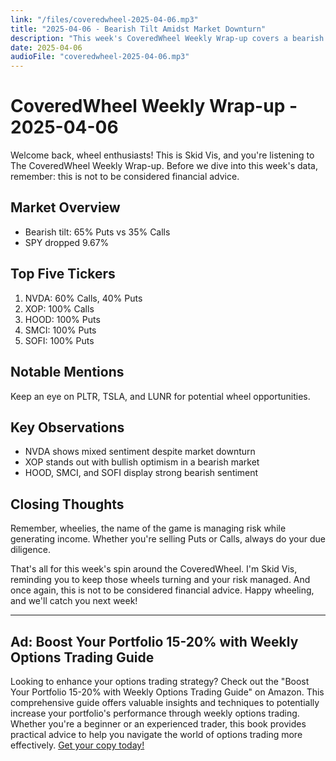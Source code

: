 ```yaml
---
link: "/files/coveredwheel-2025-04-06.mp3"
title: "2025-04-06 - Bearish Tilt Amidst Market Downturn"
description: "This week's CoveredWheel Weekly Wrap-up covers a bearish market sentiment, an SPY drop of 9.67%, and interesting mixed signals for NVDA. We also discuss the bullish outlook on XOP and bearish sentiment on HOOD, SMCI, and SOFI."
date: 2025-04-06
audioFile: "coveredwheel-2025-04-06.mp3"
---
```


# CoveredWheel Weekly Wrap-up - 2025-04-06

Welcome back, wheel enthusiasts! This is Skid Vis, and you're listening to The CoveredWheel Weekly Wrap-up. Before we dive into this week's data, remember: this is not to be considered financial advice.

## Market Overview

- Bearish tilt: 65% Puts vs 35% Calls
- SPY dropped 9.67%

## Top Five Tickers

1. NVDA: 60% Calls, 40% Puts
2. XOP: 100% Calls
3. HOOD: 100% Puts
4. SMCI: 100% Puts
5. SOFI: 100% Puts

## Notable Mentions

Keep an eye on PLTR, TSLA, and LUNR for potential wheel opportunities.

## Key Observations

- NVDA shows mixed sentiment despite market downturn
- XOP stands out with bullish optimism in a bearish market
- HOOD, SMCI, and SOFI display strong bearish sentiment

## Closing Thoughts

Remember, wheelies, the name of the game is managing risk while generating income. Whether you're selling Puts or Calls, always do your due diligence.

That's all for this week's spin around the CoveredWheel. I'm Skid Vis, reminding you to keep those wheels turning and your risk managed. And once again, this is not to be considered financial advice. Happy wheeling, and we'll catch you next week!

---

## Ad: Boost Your Portfolio 15-20% with Weekly Options Trading Guide

Looking to enhance your options trading strategy? Check out the "Boost Your Portfolio 15-20% with Weekly Options Trading Guide" on Amazon. This comprehensive guide offers valuable insights and techniques to potentially increase your portfolio's performance through weekly options trading. Whether you're a beginner or an experienced trader, this book provides practical advice to help you navigate the world of options trading more effectively. [Get your copy today!](https://www.amazon.com/dp/B0CDNN7CXP?tag=sharkjetscom-20)